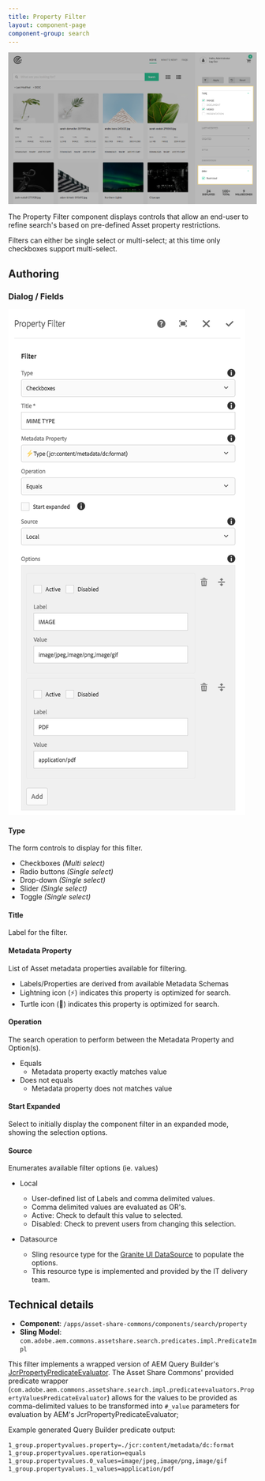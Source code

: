 ```yaml
---
title: Property Filter
layout: component-page
component-group: search
---
```


![Property filter component](./images/main.png)

The Property Filter component displays controls that allow an end-user to refine search's based on pre-defined Asset property restrictions.

Filters can either be single select or multi-select; at this time only checkboxes support multi-select.

## Authoring

### Dialog / Fields
 
 ![Property filter dialog](./images/dialog.png)
 
#### Type
 
 The form controls to display for this filter.
 
  * Checkboxes _(Multi select)_
  * Radio buttons _(Single select)_
  * Drop-down _(Single select)_
  * Slider _(Single select)_
  * Toggle _(Single select)_

#### Title
 
Label for the filter.
 
#### Metadata Property
 
 List of Asset metadata properties available for filtering.
 
 * Labels/Properties are derived from available Metadata Schemas
 * Lightning icon (⚡) indicates this property is optimized for search.
 * Turtle icon (🐢) indicates this property is optimized for search.

#### Operation

The search operation to perform between the Metadata Property and Option(s). 
    
  * Equals
    * Metadata property exactly matches value
  * Does not equals
    * Metadata property does not matches value
        
#### Start Expanded        

Select to initially display the component filter in an expanded mode, showing the selection options.
    
#### Source

Enumerates available filter options (ie. values)

  * Local
    * User-defined list of Labels and comma delimited values.
    * Comma delimited values are evaluated as OR's.
    * Active: Check to default this value to selected.
    * Disabled: Check to prevent users from changing this selection.          
  
  * Datasource
    * Sling resource type for the [Granite UI DataSource](https://docs.adobe.com/docs/en/aem/6-3/develop/ref/granite-ui/api/jcr_root/libs/granite/ui/docs/server/datasource.html) to populate the options.
    * This resource type is implemented and provided by the IT delivery team.
        
## Technical details

* **Component**: `/apps/asset-share-commons/components/search/property`
* **Sling Model**: `com.adobe.aem.commons.assetshare.search.predicates.impl.PredicateImpl`

This filter implements a wrapped version of AEM Query Builder's [JcrPropertyPredicateEvaluator](https://docs.adobe.com/docs/en/aem/6-3/develop/ref/javadoc/com/day/cq/search/eval/JcrPropertyPredicateEvaluator.html). 
The Asset Share Commons' provided predicate wrapper (`com.adobe.aem.commons.assetshare.search.impl.predicateevaluators.PropertyValuesPredicateEvaluator`) allows for the values to be provided as comma-delimited values to be transformed into `#_value` parameters for evaluation by AEM's JcrPropertyPredicateEvaluator; 

Example generated Query Builder predicate output: 

```
1_group.propertyvalues.property=./jcr:content/metadata/dc:format
1_group.propertyvalues.operation=equals
1_group.propertyvalues.0_values=image/jpeg,image/png,image/gif
1_group.propertyvalues.1_values=application/pdf
```      


